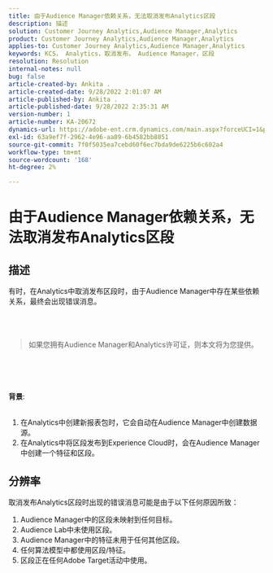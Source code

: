 ```yaml
---
title: 由于Audience Manager依赖关系，无法取消发布Analytics区段
description: 描述
solution: Customer Journey Analytics,Audience Manager,Analytics
product: Customer Journey Analytics,Audience Manager,Analytics
applies-to: Customer Journey Analytics,Audience Manager,Analytics
keywords: KCS， Analytics，取消发布， Audience Manager，区段
resolution: Resolution
internal-notes: null
bug: false
article-created-by: Ankita .
article-created-date: 9/28/2022 2:01:07 AM
article-published-by: Ankita .
article-published-date: 9/28/2022 2:35:31 AM
version-number: 1
article-number: KA-20672
dynamics-url: https://adobe-ent.crm.dynamics.com/main.aspx?forceUCI=1&pagetype=entityrecord&etn=knowledgearticle&id=1d3e7063-d13e-ed11-9db1-0022480869de
exl-id: 63a9ef7f-2962-4e96-aa89-6b4582bb8851
source-git-commit: 7f0f5035ea7cebd60f6ec7bda9de6225b6c602a4
workflow-type: tm+mt
source-wordcount: '168'
ht-degree: 2%

---
```


# 由于Audience Manager依赖关系，无法取消发布Analytics区段

## 描述

有时，在Analytics中取消发布区段时，由于Audience Manager中存在某些依赖关系，最终会出现错误消息。<br><br> <br><br>

> 如果您拥有Audience Manager和Analytics许可证，则本文将为您提供。

<br><br> <br><br><b>背景</b>:<br><br>
1. 在Analytics中创建新报表包时，它会自动在Audience Manager中创建数据源。
2. 在Analytics中将区段发布到Experience Cloud时，会在Audience Manager中创建一个特征和区段。



## 分辨率


取消发布Analytics区段时出现的错误消息可能是由于以下任何原因所致：

1. Audience Manager中的区段未映射到任何目标。
2. Audience Lab中未使用区段。
3. Audience Manager中的特征未用于任何其他区段。
4. 任何算法模型中都使用区段/特征。
5. 区段正在任何Adobe Target活动中使用。
